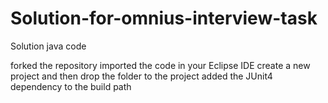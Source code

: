 # Solution-for-omnius-interview-task
Solution java code

forked the repository
imported the code in your Eclipse IDE
create a new project and then drop the folder to the project
added the JUnit4 dependency to the build path
